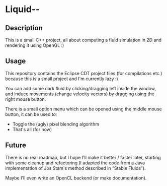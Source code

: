 Liquid--
========

Description
-----------

This is a small C++ project, all about computing a fluid simulation in 2D and
rendering it using OpenGL :)


Usage
-----

This repository contains the Eclipse CDT project files (for compilations etc.)
because this is a small project and I'm currently lazy :)

You can add some dark fluid by clicking/dragging left inside the window, and
induce movements (change velocity vectors) by dragging using the right mouse
button.

There is a small option menu which can be opened using the middle mouse button,
it can be used to:

-   Toggle the (ugly) pixel blending algorithm
-   That's all (for now)


Future
------

There is no real roadmap, but I hope I'll make it better / faster later,
starting with some cleanup and refactoring (I adapted the code from a Java
implementation of Jos Stam's method described in “Stable Fluids”).

Maybe I'll even write an OpenCL backend (or make documentation).
